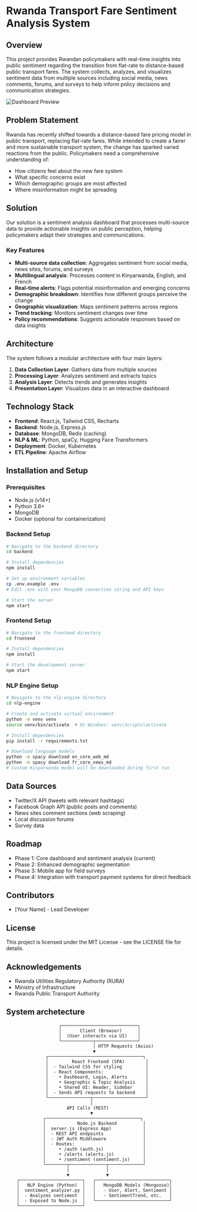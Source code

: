 # Rwanda Transport Fare Sentiment Analysis System

## Overview
This project provides Rwandan policymakers with real-time insights into public sentiment regarding the transition from flat-rate to distance-based public transport fares. The system collects, analyzes, and visualizes sentiment data from multiple sources including social media, news comments, forums, and surveys to help inform policy decisions and communication strategies.

![Dashboard Preview](docs/dashboard-preview.png)

## Problem Statement
Rwanda has recently shifted towards a distance-based fare pricing model in public transport, replacing flat-rate fares. While intended to create a fairer and more sustainable transport system, the change has sparked varied reactions from the public. Policymakers need a comprehensive understanding of:

- How citizens feel about the new fare system
- What specific concerns exist
- Which demographic groups are most affected
- Where misinformation might be spreading

## Solution
Our solution is a sentiment analysis dashboard that processes multi-source data to provide actionable insights on public perception, helping policymakers adapt their strategies and communications.

### Key Features
- **Multi-source data collection**: Aggregates sentiment from social media, news sites, forums, and surveys
- **Multilingual analysis**: Processes content in Kinyarwanda, English, and French
- **Real-time alerts**: Flags potential misinformation and emerging concerns
- **Demographic breakdown**: Identifies how different groups perceive the change
- **Geographic visualization**: Maps sentiment patterns across regions
- **Trend tracking**: Monitors sentiment changes over time
- **Policy recommendations**: Suggests actionable responses based on data insights

## Architecture
The system follows a modular architecture with four main layers:
1. **Data Collection Layer**: Gathers data from multiple sources
2. **Processing Layer**: Analyzes sentiment and extracts topics
3. **Analysis Layer**: Detects trends and generates insights 
4. **Presentation Layer**: Visualizes data in an interactive dashboard

## Technology Stack
- **Frontend**: React.js, Tailwind CSS, Recharts
- **Backend**: Node.js, Express.js
- **Database**: MongoDB, Redis (caching)
- **NLP & ML**: Python, spaCy, Hugging Face Transformers
- **Deployment**: Docker, Kubernetes
- **ETL Pipeline**: Apache Airflow

## Installation and Setup

### Prerequisites
- Node.js (v14+)
- Python 3.8+
- MongoDB
- Docker (optional for containerization)

### Backend Setup
```bash
# Navigate to the backend directory
cd backend

# Install dependencies
npm install

# Set up environment variables
cp .env.example .env
# Edit .env with your MongoDB connection string and API keys

# Start the server
npm start
```

### Frontend Setup
```bash
# Navigate to the frontend directory
cd frontend

# Install dependencies
npm install

# Start the development server
npm start
```

### NLP Engine Setup
```bash
# Navigate to the nlp-engine directory
cd nlp-engine

# Create and activate virtual environment
python -m venv venv
source venv/bin/activate  # On Windows: venv\Scripts\activate

# Install dependencies
pip install -r requirements.txt

# Download language models
python -m spacy download en_core_web_md
python -m spacy download fr_core_news_md
# Custom Kinyarwanda model will be downloaded during first run
```

## Data Sources
- Twitter/X API (tweets with relevant hashtags)
- Facebook Graph API (public posts and comments)
- News sites comment sections (web scraping)
- Local discussion forums
- Survey data

## Roadmap
- Phase 1: Core dashboard and sentiment analysis (current)
- Phase 2: Enhanced demographic segmentation
- Phase 3: Mobile app for field surveys
- Phase 4: Integration with transport payment systems for direct feedback

## Contributors
- [Your Name] - Lead Developer

## License
This project is licensed under the MIT License - see the LICENSE file for details.

## Acknowledgements
- Rwanda Utilities Regulatory Authority (RURA)
- Ministry of Infrastructure
- Rwanda Public Transport Authority


## System archetecture

                        ┌─────────────────────────────┐
                        │       Client (Browser)      │
                        │  (User interacts via UI)    │
                        └────────────┬────────────────┘
                                     │ HTTP Requests (Axios)
                                     ▼
                   ┌────────────────────────────────────┐
                   │         React Frontend (SPA)        │
                   │  - Tailwind CSS for styling         │
                   │  - React Components:                │
                   │    • Dashboard, Login, Alerts       │
                   │    • Geographic & Topic Analysis    │
                   │    • Shared UI: Header, Sidebar     │
                   │  - Sends API requests to backend    │
                   └────────────────┬────────────────────┘
                                    │
                           API Calls (REST)
                                    ▼
                  ┌────────────────────────────────────┐
                  │            Node.js Backend          │
                  │  server.js (Express App)            │
                  │  - REST API endpoints               │
                  │  - JWT Auth Middleware              │
                  │  - Routes:                          │
                  │     • /auth (auth.js)               │
                  │     • /alerts (alerts.js)           │
                  │     • /sentiment (sentiment.js)     │
                  └────────┬──────────────┬─────────────┘
                           │              │
                           ▼              ▼
        ┌────────────────────────┐   ┌────────────────────────────┐
        │   NLP Engine (Python)  │   │   MongoDB Models (Mongoose)│
        │  sentiment_analyzer.py │   │   - User, Alert, Sentiment │
        │  - Analyzes sentiment  │   │   - SentimentTrend, etc.   │
        │  - Exposed to Node.js  │   └────────────────────────────┘
        └────────────────────────┘

